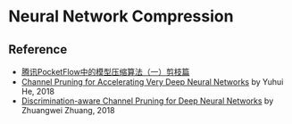 
# Neural Network Compression

## Reference

  * [腾讯PocketFlow中的模型压缩算法（一）剪枝篇](https://zhuanlan.zhihu.com/p/48420428)
  * [Channel Pruning for Accelerating Very Deep Neural Networks](https://arxiv.org/abs/1707.06168) by Yuhui He, 2018
  * [Discrimination-aware Channel Pruning for Deep Neural Networks](https://arxiv.org/abs/1810.11809) by Zhuangwei Zhuang, 2018
  
